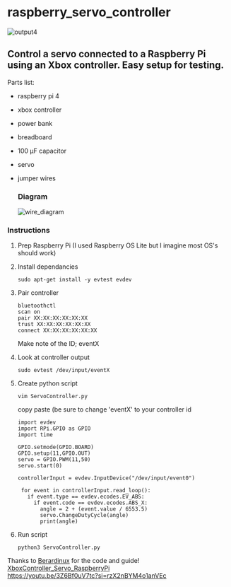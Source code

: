 # raspberry_servo_controller

![output4](https://github.com/user-attachments/assets/e1ef99dc-d000-4b16-aeef-391f6d8ad08a)


## Control a servo connected to a Raspberry Pi using an Xbox controller. Easy setup for testing.

Parts list:
- raspberry pi 4
- xbox controller
- power bank
- breadboard
- 100 µF capacitor
- servo
- jumper wires

  ### Diagram
  ![wire_diagram](https://github.com/user-attachments/assets/df859b4f-c75f-45dd-8921-ab1cb36f8e90)


### Instructions
1. Prep Raspberry Pi (I used Raspberry OS Lite but I imagine most OS's should work)
3. Install dependancies
   ```
   sudo apt-get install -y evtest evdev
   ```
   
4. Pair controller
   ```
   bluetoothctl
   scan on
   pair XX:XX:XX:XX:XX:XX
   trust XX:XX:XX:XX:XX:XX
   connect XX:XX:XX:XX:XX:XX
   ```
   Make note of the ID; eventX
   
6. Look at controller output
   ```
   sudo evtest /dev/input/eventX
   ```

7. Create python script
   ```
   vim ServoController.py
   ```
   copy paste (be sure to change 'eventX' to your controller id
   ```
   import evdev
   import RPi.GPIO as GPIO
   import time
    
   GPIO.setmode(GPIO.BOARD)
   GPIO.setup(11,GPIO.OUT)
   servo = GPIO.PWM(11,50)
   servo.start(0)
    
   controllerInput = evdev.InputDevice("/dev/input/event0")
    
    for event in controllerInput.read_loop():
      if event.type == evdev.ecodes.EV_ABS:
        if event.code == evdev.ecodes.ABS_X:
          angle = 2 + (event.value / 6553.5)
          servo.ChangeDutyCycle(angle)
          print(angle)
   ```

8. Run script
   ```
   python3 ServoController.py
   ```

   
Thanks to [Berardinux](https://github.com/Berardinux) for the code and guide! [XboxController_Servo_RaspberryPi](https://github.com/Berardinux/XboxController_Servo_RaspberryPi) </br>
https://youtu.be/3Z6Bf0uV7tc?si=rzX2nBYM4o1anVEc

